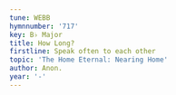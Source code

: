 ```yaml
---
tune: WEBB
hymnnumber: '717'
key: B♭ Major
title: How Long?
firstline: Speak often to each other
topic: 'The Home Eternal: Nearing Home'
author: Anon.
year: '-'
---
```

